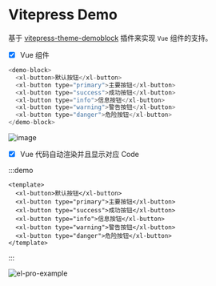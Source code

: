 # Vitepress Demo

基于 [vitepress-theme-demoblock](https://github.com/52css/vitepress-theme-demoblock) 插件来实现 `Vue` 组件的支持。

- [x] Vue 组件

```js
<demo-block>
  <xl-button>默认按钮</xl-button>
  <xl-button type="primary">主要按钮</xl-button>
  <xl-button type="success">成功按钮</xl-button>
  <xl-button type="info">信息按钮</xl-button>
  <xl-button type="warning">警告按钮</xl-button>
  <xl-button type="danger">危险按钮</xl-button>
</demo-block>
```

![image](https://github.com/52css/el-pro/assets/22881872/13820eb2-c0fb-4cd8-95d0-8431782bb6ac)


- [x] Vue 代码自动渲染并且显示对应 Code

:::demo
```vue
<template>
  <xl-button>默认按钮</xl-button>
  <xl-button type="primary">主要按钮</xl-button>
  <xl-button type="success">成功按钮</xl-button>
  <xl-button type="info">信息按钮</xl-button>
  <xl-button type="warning">警告按钮</xl-button>
  <xl-button type="danger">危险按钮</xl-button>
</template>
```
:::

![el-pro-example](https://github.com/52css/el-pro/assets/22881872/67638b21-c995-4870-b5e7-fbdc85eddfea)




